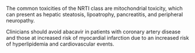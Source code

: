 The common toxicities of the NRTI class are mitochondrial toxicity, which can present as hepatic steatosis, lipoatrophy, pancreatitis, and peripheral neuropathy.

Clinicians should avoid abacavir in patients with coronary artery disease and those at increased risk of myocardial infarction due to an increased risk of hyperlipidemia and cardiovascular events.
